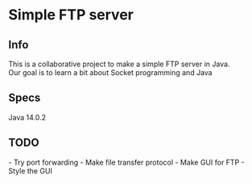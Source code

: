 # Simple FTP server

<h2>Info</h2>
This is a collaborative project to make a simple FTP server in Java. <br>
Our goal is to learn a bit about Socket programming and Java

<h2>Specs</h2>
Java 14.0.2

<h2>TODO</h2>
- Try port forwarding
- Make file transfer protocol
- Make GUI for FTP
- Style the GUI
